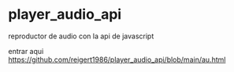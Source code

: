 # player_audio_api

reproductor de audio con la api de javascript

entrar aqui https://github.com/reigert1986/player_audio_api/blob/main/au.html

